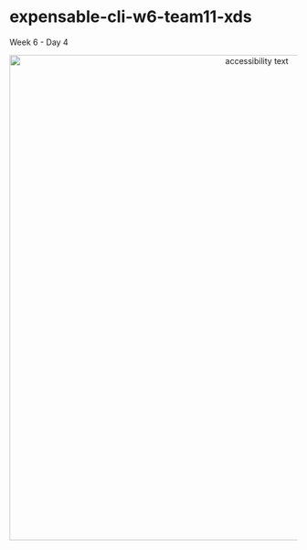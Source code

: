 # expensable-cli-w6-team11-xds
Week 6 - Day 4

<p align="center">
  <img src="https://i.ibb.co/L92xW3b/asd.png" width="850" alt="accessibility text">
</p>
